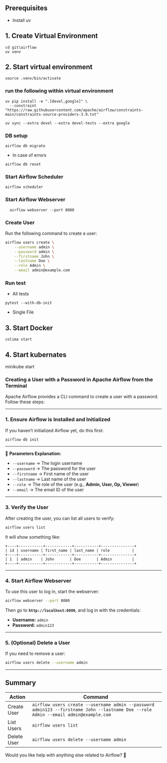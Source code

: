 
## Prerequisites

* Install uv 


## 1. Create Virtual Environment

```
cd git\airflow
uv venv
```
## 2. Start virtual environment
```
source .venv/bin/activate
```

### run the following within virtual environment
```
uv pip install -e ".[devel,google]" \
  --constraint "https://raw.githubusercontent.com/apache/airflow/constraints-main/constraints-source-providers-3.9.txt"
```
```
uv sync --extra devel --extra devel-tests --extra google
```


### DB setup
```
airflow db migrate
```
* In case of errors

```
airflow db reset
```

### Start Airflow Scheduler 
```
airflow scheduler
```

### Start Airflow Webserver
```
  airflow webserver --port 8080
```

### Create User 
 
Run the following command to create a user:

```sh
airflow users create \
    --username admin \
    --password admin \
    --firstname John \
    --lastname Doe \
    --role Admin \
    --email admin@example.com
```

### Run test

* All tests
```
pytest --with-db-init
```
* Single File 


## 3. Start Docker

```
colima start
```
## 4. Start kubernates
minikube start
### **Creating a User with a Password in Apache Airflow from the Terminal**  

Apache Airflow provides a CLI command to create a user with a password. Follow these steps:

---

### **1. Ensure Airflow is Installed and Initialized**
If you haven’t initialized Airflow yet, do this first:
```sh
airflow db init
```

---


📌 **Parameters Explanation:**
- `--username` → The login username  
- `--password` → The password for the user  
- `--firstname` → First name of the user  
- `--lastname` → Last name of the user  
- `--role` → The role of the user (e.g., **Admin, User, Op, Viewer**)  
- `--email` → The email ID of the user  

---

### **3. Verify the User**
After creating the user, you can list all users to verify:
```sh
airflow users list
```
It will show something like:
```
+----+-----------+------------+-----------+---------------+
| id | username | first_name | last_name | role          |
+----+-----------+------------+-----------+---------------+
| 1  | admin    | John       | Doe       | Admin         |
+----+-----------+------------+-----------+---------------+
```

---

### **4. Start Airflow Webserver**
To use this user to log in, start the webserver:
```sh
airflow webserver --port 8080
```
Then go to **`http://localhost:8080`**, and log in with the credentials:

- **Username:** `admin`
- **Password:** `admin123`

---

### **5. (Optional) Delete a User**
If you need to remove a user:
```sh
airflow users delete --username admin
```

---

## **Summary**
| **Action** | **Command** |
|------------|------------|
| Create User | `airflow users create --username admin --password admin123 --firstname John --lastname Doe --role Admin --email admin@example.com` |
| List Users | `airflow users list` |
| Delete User | `airflow users delete --username admin` |

Would you like help with anything else related to Airflow? 🚀
